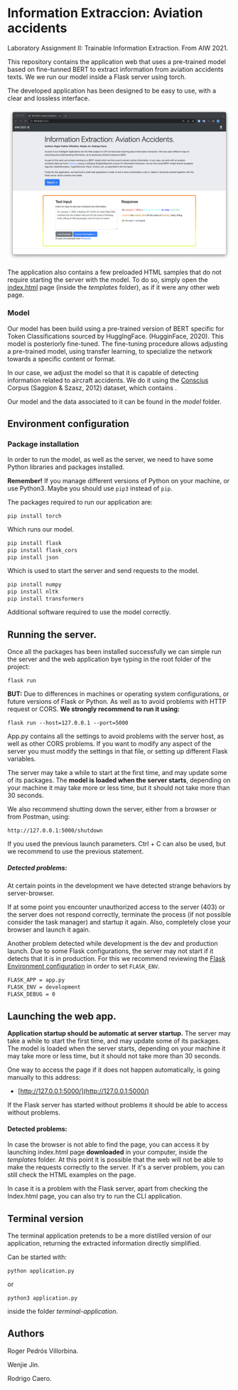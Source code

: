 
# Information Extraccion: Aviation accidents
Laboratory Assignment II: Trainable Information Extraction. From AIW 2021.

This repository contains the application web that uses a pre-trained model based on fine-tunned BERT to extract information from aviation accidents texts. We we run our model inside a Flask server using torch.

The developed application has been designed to be easy to use, with a clear and lossless interface.

![Front page of our application](/static/img/front2.png)


The application also contains a few preloaded HTML samples that do not require starting the server with the model. To do so, simply open the [index.html](https://github.com/Pedroos46/Aviation-accidents-IE/blob/main/templates/index.html) page (inside the *templates* folder), as if it were any other web page.

### Model

Our model has been build using a pre-trained version of BERT specific for Token Classifications sourced by HuggIngFace. (HugginFace, 2020). This  model is posteriorly fine-tuned. The fine-tuning procedure allows adjusting a pre-trained model, using transfer learning, to specialize the network towards a specific content or format.

In our case, we adjust the model so that it is capable of detecting information related to aircraft accidents. We do it using the [Conscius](http://www.taln.upf.edu/pages/concisus/index.html)  Corpus (Saggion & Szasz, 2012) dataset, which contains .

Our model and the data associated to it can be found in the *model* folder.


## Environment configuration
### Package installation

In order to run the model, as well as the server, we need to have some Python libraries and packages installed.

**Remember!** If you manage different versions of Python on your machine, or use Python3. Maybe you should use  `pip3` instead of `pip`.

The packages required to run our application are:

    pip install torch

Which runs our model.

    pip install flask
    pip install flask_cors
    pip install json

Which is used to start the server and send requests to the model.

    pip install numpy
    pip install nltk
    pip install transformers

Additional software required to use the model correctly.

## Running the server.
Once all the packages has been installed successfully we can simple run the server and the web application bye typing in the root folder of the project:

    flask run

**BUT:** Due to differences in machines or operating system configurations, or future versions of Flask or Python. As well as to avoid problems with HTTP request or CORS. **We strongly recommend to run it using:**

    flask run --host=127.0.0.1 --port=5000

App.py contains all the settings to avoid problems with the server host, as well as other CORS problems. If you want to modify any aspect of the server you must modify the settings in that file, or setting up different Flask variables.

The server may take a while to start at the first time, and may update some of its packages. The **model is loaded when the server starts**, depending on your machine it may take more or less time, but it should not take more than 30 seconds.

We also recommend shutting down the server, either from a browser or from Postman, using:

    http://127.0.0.1:5000/shutdown

If you used the previous launch parameters. Ctrl + C can also be used, but we recommend to use the previous statement.

##### Detected problems:
At certain points in the development we have detected strange behaviors by server-browser.

If at some point you encounter unauthorized access to the server (403) or the server does not respond correctly, terminate the process (if not possible consider the task manager) and startup it again. Also, completely close your browser and launch it again.

Another problem detected while development is the dev and production launch. Due to some Flask configurations, the server may not start if it detects that it is in production. For this we recommend reviewing the [Flask Environment configuration](https://flask.palletsprojects.com/en/2.0.x/config/) in order to set `FLASK_ENV`.

    FLASK_APP = app.py
    FLASK_ENV = development
    FLASK_DEBUG = 0

## Launching the web app.

**Application startup should be automatic at server startup.** The server may take a while to start the first time, and may update some of its packages. The model is loaded when the server starts, depending on your machine it may take more or less time, but it should not take more than 30 seconds.

One way to access the page if it does not happen automatically, is going manually to this address:

- [http://127.0.0.1:5000/](http://127.0.0.1:5000/)

If the Flask server has started without problems it should be able to access without problems.


#### Detected problems:
In case the browser is not able to find the page, you can access it by launching index.html page **downloaded** in your computer, inside the *templates* folder. At this point it is possible that the web will not be able to make the requests correctly to the server. If it's a server problem, you can still check the HTML examples on the page.

In case it is a problem with the Flask server, apart from checking the Index.html page, you can also try to run the CLI application.

## Terminal version

The terminal application pretends to be a more distilled version of our application, returning the extracted information directly simplified.

Can be started with:

    python application.py

or

    python3 application.py  

inside the folder *terminal-application*.

## Authors
Roger Pedrós Villorbina.

Wenjie Jin. 

Rodrigo Caero.